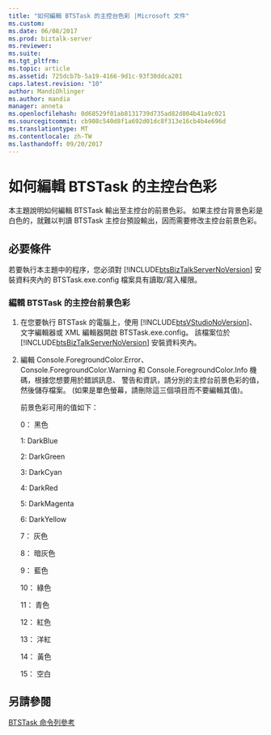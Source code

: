 ```yaml
---
title: "如何編輯 BTSTask 的主控台色彩 |Microsoft 文件"
ms.custom: 
ms.date: 06/08/2017
ms.prod: biztalk-server
ms.reviewer: 
ms.suite: 
ms.tgt_pltfrm: 
ms.topic: article
ms.assetid: 725dcb7b-5a19-4166-9d1c-93f30ddca201
caps.latest.revision: "10"
author: MandiOhlinger
ms.author: mandia
manager: anneta
ms.openlocfilehash: 0d68529f01ab8131739d735ad82d804b41a9c021
ms.sourcegitcommit: cb908c540d8f1a692d01dc8f313e16cb4b4e696d
ms.translationtype: MT
ms.contentlocale: zh-TW
ms.lasthandoff: 09/20/2017
---
```

# <a name="how-to-edit-the-console-colors-for-btstask"></a>如何編輯 BTSTask 的主控台色彩
本主題說明如何編輯 BTSTask 輸出至主控台的前景色彩。 如果主控台背景色彩是白色的，就難以判讀 BTSTask 主控台預設輸出，因而需要修改主控台前景色彩。  
  
## <a name="prerequisites"></a>必要條件  
 若要執行本主題中的程序，您必須對 [!INCLUDE[btsBizTalkServerNoVersion](../includes/btsbiztalkservernoversion-md.md)] 安裝資料夾內的 BTSTask.exe.config 檔案具有讀取/寫入權限。  
  
### <a name="to-edit-the-console-foreground-colors-for-btstask"></a>編輯 BTSTask 的主控台前景色彩  
  
1.  在您要執行 BTSTask 的電腦上，使用 [!INCLUDE[btsVStudioNoVersion](../includes/btsvstudionoversion-md.md)]、文字編輯器或 XML 編輯器開啟 BTSTask.exe.config。 該檔案位於 [!INCLUDE[btsBizTalkServerNoVersion](../includes/btsbiztalkservernoversion-md.md)] 安裝資料夾內。  
  
2.  編輯 Console.ForegroundColor.Error、 Console.ForegroundColor.Warning 和 Console.ForegroundColor.Info 機碼，根據您想要用於錯誤訊息、 警告和資訊，請分別的主控台前景色彩的值，然後儲存檔案。 (如果是單色螢幕，請刪除這三個項目而不要編輯其值)。  
  
     前景色彩可用的值如下：  
  
     0： 黑色  
  
     1: DarkBlue  
  
     2: DarkGreen  
  
     3: DarkCyan  
  
     4: DarkRed  
  
     5: DarkMagenta  
  
     6: DarkYellow  
  
     7： 灰色  
  
     8： 暗灰色  
  
     9： 藍色  
  
     10： 綠色  
  
     11： 青色  
  
     12： 紅色  
  
     13： 洋紅  
  
     14： 黃色  
  
     15： 空白  
  
## <a name="see-also"></a>另請參閱  
 [BTSTask 命令列參考](../core/btstask-command-line-reference.md)